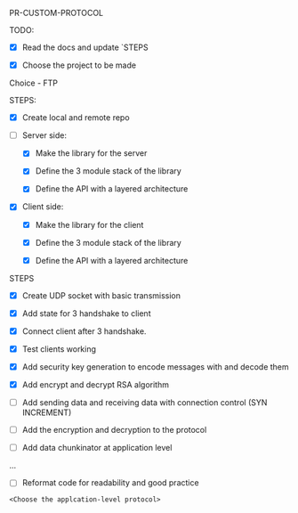 PR-CUSTOM-PROTOCOL

TODO: 

* [x] Read the docs and update `STEPS

* [x] Choose the project to be made

Choice - FTP

STEPS:

* [x] Create local and remote repo

* [ ] Server side:

    * [x] Make the library for the server
    
    * [x] Define the 3 module stack of the library
    
    * [x] Define the API with a layered architecture
    
* [x] Client side:

    * [x] Make the library for the client
    
    * [x] Define the 3 module stack of the library
    
    * [x] Define the API with a layered architecture

STEPS

* [x] Create UDP socket with basic transmission

* [x] Add state for 3 handshake to client

* [x] Connect client after 3 handshake.

* [x] Test clients working

* [x] Add security key generation to encode messages with and decode them

* [x] Add encrypt and decrypt RSA algorithm

* [ ] Add sending data and receiving data with connection control (SYN INCREMENT)

* [ ] Add the encryption and decryption to the protocol

* [ ] Add data chunkinator at application level

...

* [ ] Reformat code for readability and good practice

`<Choose the applcation-level protocol>`